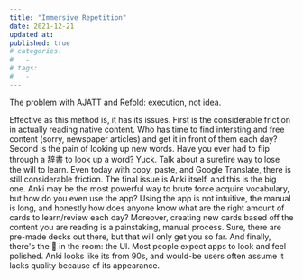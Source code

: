 ```yaml
---
title: "Immersive Repetition"
date: 2021-12-21
updated at: 
published: true
# categories:
#   - 
# tags:
#   - 
---
```


The problem with AJATT and Refold: execution, not idea. 

Effective as this method is, it has its issues. First is the considerable friction in actually reading native content. Who has time to find intersting and free content (sorry, newspaper articles) and get it in front of them each day? Second is the pain of looking up new words. Have you ever had to flip through a 辞書 to look up a word? Yuck. Talk about a surefire way to lose the will to learn. Even today with copy, paste, and Google Translate, there is still considerable friction. The final issue is Anki itself, and this is the big one. Anki may be the most powerful way to brute force acquire vocabulary, but how do you even use the app? Using the app is not intuitive, the manual is long, and honestly how does anyone know what are the right amount of cards to learn/review each day? Moreover, creating new cards based off the content you are reading is a painstaking, manual process. Sure, there are pre-made decks out there, but that will only get you so far. And finally, there's the 🐘 in the room: the UI. Most people expect apps to look and feel polished. Anki looks like its from 90s, and would-be users often assume it lacks quality because of its appearance.